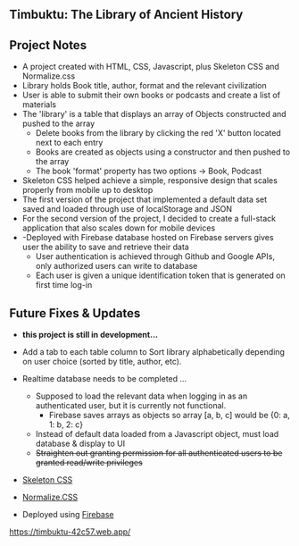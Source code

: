 ## Timbuktu: The Library of Ancient History

## Project Notes
  - A project created with HTML, CSS, Javascript, plus Skeleton CSS and Normalize.css
  - Library holds Book title, author, format and the relevant civilization
  - User is able to submit their own books or podcasts and create a list of materials
  - The 'library' is a table that displays an array of Objects constructed and pushed to the array
    - Delete books from the library by clicking the red 'X' button located next to each entry
    - Books are created as objects using a constructor and then pushed to the array
    - The book 'format' property has two options -> Book, Podcast
  - Skeleton CSS helped achieve a simple, responsive design that scales properly from mobile up to desktop
  - The first version of the project that implemented a default data set saved and loaded through use of localStorage and JSON
  - For the second version of the project, I decided to create a full-stack application that also scales down for mobile devices
  - -Deployed with Firebase database hosted on Firebase servers gives user the ability to save and retrieve their data
    - User authentication is achieved through Github and Google APIs, only authorized users can write to database
    - Each user is given a unique identification token that is generated on first time log-in
    
## Future Fixes & Updates
  - **this project is still in development...**
  - Add a tab to each table column to Sort library alphabetically depending on user choice (sorted by title, author, etc).
  - Realtime database needs to be completed ...
    - Supposed to load the relevant data when logging in as an authenticated user, but it is currently not functional.
      - Firebase saves arrays as objects so array [a, b, c] would be {0: a, 1: b, 2: c}
    - Instead of default data loaded from a Javascript object, must load database & display to UI
    - ~~Straighten out granting permission for all authenticated users to be granted read/write privileges~~

- <a href = "http://getskeleton.com">Skeleton CSS</a>
- <a href = "https://github.com/necolas/normalize.css/">Normalize.CSS</a>
- Deployed using <a href = "https://firebase.google.com/">Firebase</a>

https://timbuktu-42c57.web.app/